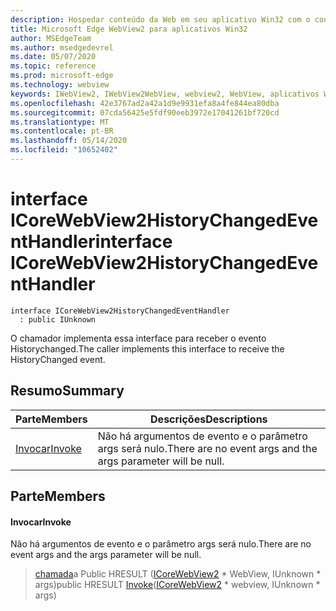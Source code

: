 ```yaml
---
description: Hospedar conteúdo da Web em seu aplicativo Win32 com o controle WebView2 do Microsoft Edge
title: Microsoft Edge WebView2 para aplicativos Win32
author: MSEdgeTeam
ms.author: msedgedevrel
ms.date: 05/07/2020
ms.topic: reference
ms.prod: microsoft-edge
ms.technology: webview
keywords: IWebView2, IWebView2WebView, webview2, WebView, aplicativos Win32, Win32, Edge, ICoreWebView2, ICoreWebView2Controller, controle do navegador, HTML Edge
ms.openlocfilehash: 42e3767ad2a42a1d9e9931efa8a4fe844ea80dba
ms.sourcegitcommit: 07cda56425e5fdf90eeb3972e17041261bf720cd
ms.translationtype: MT
ms.contentlocale: pt-BR
ms.lasthandoff: 05/14/2020
ms.locfileid: "10652402"
---
```

# <span data-ttu-id="1504b-104">interface ICoreWebView2HistoryChangedEventHandler</span><span class="sxs-lookup"><span data-stu-id="1504b-104">interface ICoreWebView2HistoryChangedEventHandler</span></span> 

```
interface ICoreWebView2HistoryChangedEventHandler
  : public IUnknown
```

<span data-ttu-id="1504b-105">O chamador implementa essa interface para receber o evento Historychanged.</span><span class="sxs-lookup"><span data-stu-id="1504b-105">The caller implements this interface to receive the HistoryChanged event.</span></span>

## <span data-ttu-id="1504b-106">Resumo</span><span class="sxs-lookup"><span data-stu-id="1504b-106">Summary</span></span>

 <span data-ttu-id="1504b-107">Parte</span><span class="sxs-lookup"><span data-stu-id="1504b-107">Members</span></span>                        | <span data-ttu-id="1504b-108">Descrições</span><span class="sxs-lookup"><span data-stu-id="1504b-108">Descriptions</span></span>
--------------------------------|---------------------------------------------
[<span data-ttu-id="1504b-109">Invocar</span><span class="sxs-lookup"><span data-stu-id="1504b-109">Invoke</span></span>](#invoke) | <span data-ttu-id="1504b-110">Não há argumentos de evento e o parâmetro args será nulo.</span><span class="sxs-lookup"><span data-stu-id="1504b-110">There are no event args and the args parameter will be null.</span></span>

## <span data-ttu-id="1504b-111">Parte</span><span class="sxs-lookup"><span data-stu-id="1504b-111">Members</span></span>

#### <span data-ttu-id="1504b-112">Invocar</span><span class="sxs-lookup"><span data-stu-id="1504b-112">Invoke</span></span> 

<span data-ttu-id="1504b-113">Não há argumentos de evento e o parâmetro args será nulo.</span><span class="sxs-lookup"><span data-stu-id="1504b-113">There are no event args and the args parameter will be null.</span></span>

> <span data-ttu-id="1504b-114">[chamada](#invoke)a Public HRESULT ([ICoreWebView2](icorewebview2.md) \* WebView, IUnknown \* args)</span><span class="sxs-lookup"><span data-stu-id="1504b-114">public HRESULT [Invoke](#invoke)([ICoreWebView2](icorewebview2.md) \* webview, IUnknown \* args)</span></span>

